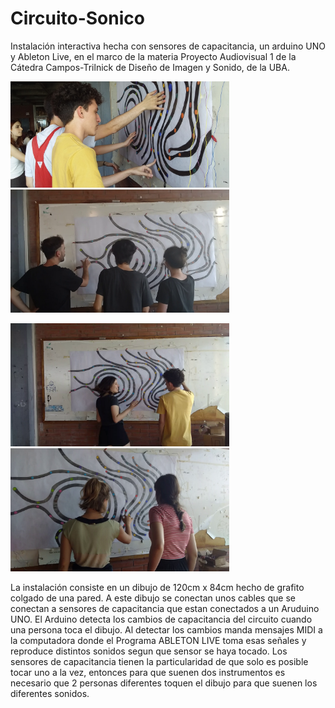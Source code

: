 # Circuito-Sonico
Instalación interactiva hecha con sensores de capacitancia, un arduino UNO y Ableton Live, en el marco de la materia Proyecto Audiovisual 1 de la Cátedra Campos-Trilnick de Diseño de Imagen y Sonido, de la UBA.

<img src="images/registro_circuito_sonico1.jpg" width="350" >  <img src="images/registro_circuito_sonico2.png" width="350">





<img src="images/registro_circuito_sonico4.png" width="350">  <img src="images/registro_circuito_sonico3.png" width="350">



La instalación consiste en un dibujo de 120cm x 84cm hecho de grafito colgado de una pared. A este dibujo se conectan unos cables que se conectan
a sensores de capacitancia que estan conectados a un Aruduino UNO. El Arduino detecta los cambios de capacitancia del circuito cuando una persona toca el dibujo.
Al detectar los cambios manda mensajes MIDI a la computadora donde el Programa ABLETON LIVE toma esas señales y reproduce distintos sonidos
segun que sensor se haya tocado. Los sensores de capacitancia tienen la particularidad de que solo es posible tocar uno a la vez, entonces para que suenen dos instrumentos 
es necesario que 2 personas diferentes toquen el dibujo para que suenen los diferentes sonidos. 
